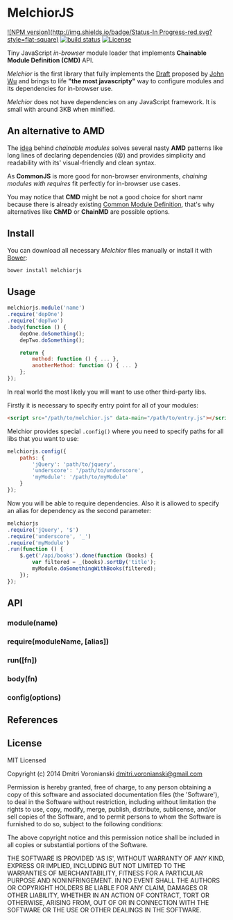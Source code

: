 # MelchiorJS

[![NPM version](http://img.shields.io/badge/Status-In Progress-red.svg?style=flat-square)](#usage)
[![build status](http://img.shields.io/travis/voronianski/melchior.js.svg?style=flat-square)](https://travis-ci.org/voronianski/melchior.js)
[![License](http://img.shields.io/badge/Licence-MIT-brightgreen.svg?style=flat-square)](#license)

Tiny JavaScript _in-browser_ module loader that implements **Chainable Module Definition (CMD)** API.

_Melchior_ is the first library that fully implements the [Draft](https://github.com/tjwudi/wd.js/wiki/module-loader) proposed by [John Wu](https://github.com/tjwudi) and brings to life **"the most javascripty"** way to configure modules and its dependencies for in-browser use. 

_Melchior_ does not have dependencies on any JavaScript framework. It is small with around 3KB when minified.

## An alternative to AMD

The [idea](http://dailyjs.com/2014/07/14/alternative-module-api/) behind _chainable modules_ solves several nasty **AMD** patterns like long lines of declaring dependencies (:tired_face:) and provides simplicity and readability with its' visual-friendly and clean syntax. 

As **CommonJS** is more good for non-browser environments, _chaining modules with requires_ fit perfectly for in-browser use cases. 

You may notice that **CMD** might be not a good choice for short namr because there is already existing [Common Module Definition](https://github.com/cmdjs/specification/blob/master/draft/module.md), that's why alternatives like **ChMD** or **ChainMD** are possible options.

## Install

You can download all necessary _Melchior_ files manually or install it with [Bower](http://bower.io/):

```bash
bower install melchiorjs
```

## Usage

```javascript
melchiorjs.module('name')
.require('depOne')
.require('depTwo')
.body(function () {
	depOne.doSomething();
	depTwo.doSomething();

	return {
		method: function () { ... },
		anotherMethod: function () { ... }
	};
});
```

In real world the most likely you will want to use other third-party libs.

Firstly it is necessary to specify entry point for all of your modules:

```html
<script src="/path/to/melchior.js" data-main="/path/to/entry.js"></script>
```

Melchior provides special ``.config()`` where you need to specify paths for all libs that you want to use:

```javascript
melchiorjs.config({
	paths: {
		'jQuery': 'path/to/jquery',
		'underscore': '/path/to/underscore',
		'myModule': '/path/to/myModule'
	}
});
```

Now you will be able to require dependencies. Also it is allowed to specify an alias for dependency as the second parameter:

```javascript
melchiorjs
.require('jQuery', '$')
.require('underscore', '_')
.require('myModule')
.run(function () {
	$.get('/api/books').done(function (books) {
		var filtered = _(books).sortBy('title');
		myModule.doSomethingWithBooks(filtered);
	});
});
```

## API

### module(name)

### require(moduleName, [alias])

### run([fn])

### body(fn)

### config(options)

### 

## References

## License

MIT Licensed

Copyright (c) 2014 Dmitri Voronianski [dmitri.voronianski@gmail.com](mailto:dmitri.voronianski@gmail.com)

Permission is hereby granted, free of charge, to any person obtaining a copy of this software and associated documentation files (the 'Software'), to deal in the Software without restriction, including without limitation the rights to use, copy, modify, merge, publish, distribute, sublicense, and/or sell copies of the Software, and to permit persons to whom the Software is furnished to do so, subject to the following conditions:

The above copyright notice and this permission notice shall be included in all copies or substantial portions of the Software.

THE SOFTWARE IS PROVIDED 'AS IS', WITHOUT WARRANTY OF ANY KIND, EXPRESS OR IMPLIED, INCLUDING BUT NOT LIMITED TO THE WARRANTIES OF MERCHANTABILITY, FITNESS FOR A PARTICULAR PURPOSE AND NONINFRINGEMENT. IN NO EVENT SHALL THE AUTHORS OR COPYRIGHT HOLDERS BE LIABLE FOR ANY CLAIM, DAMAGES OR OTHER LIABILITY, WHETHER IN AN ACTION OF CONTRACT, TORT OR OTHERWISE, ARISING FROM, OUT OF OR IN CONNECTION WITH THE SOFTWARE OR THE USE OR OTHER DEALINGS IN THE SOFTWARE.

